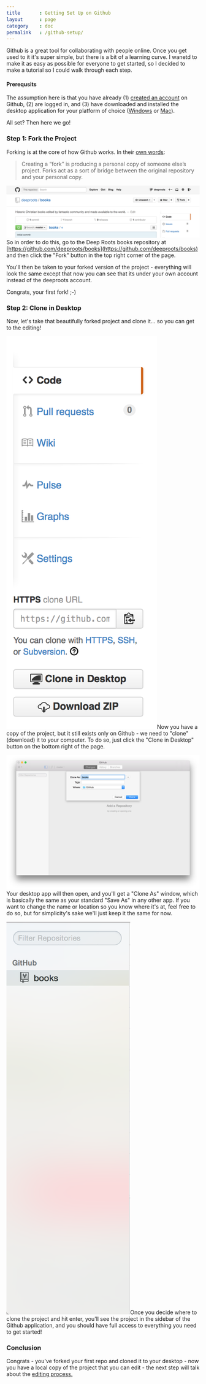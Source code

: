 ```yaml
---
title       : Getting Set Up on Github
layout      : page
category    : doc
permalink   : /github-setup/
---
```

Github is a great tool for collaborating with people online. Once you get used to it it's super simple, but there is a bit of a learning curve. I wanetd to make it as easy as possible for everyone to get started, so I decided to make a tutorial so I could walk through each step.

#### Prerequsits

The assumption here is that you have already (1) [created an account](https://help.github.com/articles/signing-up-for-a-new-github-account/) on Github, (2) are logged in, and (3) have downloaded and installed the desktop application for your platform of choice ([Windows](https://windows.github.com) or [Mac](https://mac.github.com)).

All set? Then here we go!

### Step 1: Fork the Project

Forking is at the core of how Github works. In their [own words](https://guides.github.com/activities/forking/): 

> Creating a “fork” is producing a personal copy of someone else’s project. Forks act as a sort of bridge between the original repository and your personal copy. 

![](/assets/img/github-fork-button.png) So in order to do this, go to the Deep Roots books repository at [https://github.com/deeproots/books](https://github.com/deeproots/books) and then click the "Fork" button in the top right corner of the page.

You'll then be taken to your forked version of the project - everything will look the same except that now you can see that its under your own account instead of the deeproots account.

Congrats, your first fork! ;-)

### Step 2: Clone in Desktop

Now, let's take that beautifully forked project and clone it… so you can get to the editing!

![](/assets/img/clone-in-desktop.png)Now you have a copy of the project, but it still exists only on Github - we need to "clone" (download) it to your computer. To do so, just click the "Clone in Desktop" button on the bottom right of the page.

![](/assets/img/clone-as.png)Your desktop app will then open, and you'll get a "Clone As" window, which is basically the same as your standard "Save As" in any other app. If you want to change the name or location so you know where it's at, feel free to do so, but for simplicity's sake we'll just keep it the same for now.

![](/assets/img/sidebar.png)Once you decide where to clone the project and hit enter, you'll see the project in the sidebar of the Github application, and you should have full access to everything you need to get started!

### Conclusion

Congrats - you've forked your first repo and cloned it to your desktop - now you have a local copy of the project that you can edit - the next step will talk about the [editing process.]()
